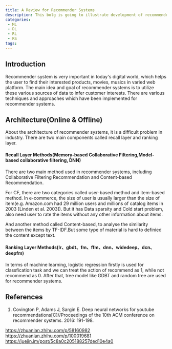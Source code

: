 ```yaml
---
title: A Review for Recommender Systems
description: This bolg is going to illustrate development of recommender system in industry.
categories:
 - ML
 - DL
 - RL
 - RS
tags:
---
```


## Introduction
Recommender system is very important in today's digital world, which helps the user to find their interested products, movies, musics in varied web platform. The main idea and goal of recommender systems is to utilize these various sources of data to infer customer interests. There are various techniques and approaches which have been implemented for recommender systems. 

## Architecture(Online & Offline)
About the architecture of recommender systems, it is a difficult problem in industry. There are two main components called recall layer and ranking layer.



#### Recall Layer Methods(Memory-based Collaborative Filtering,Model-based collaborative filtering, DNN)

There are two main method used in recommender systems, including Collaborative Filtering Recommendation and Content-based Recommendation. 

For CF, there are two categories called user-based method and item-based method. In e-commerce, the size of user is usually larger than the size of item(e.g. Amazon.com had 29 million users and millions of catalog items in 2003 [Linden et al. 2003]). But it has Data sparsity and Cold start problem, also need user to rate the items without any other information about items. 

And another method called Content-based, to analyse the similarity between the items by TF-IDF.But some type of material is hard to definied the content except text.

#### Ranking Layer Methods(lr、gbdt、fm、ffm、dnn、widedeep、dcn、deepfm)

In terms of machine learning, logistic regression firstly is used for classfication task and we can treat the action of recommend as 1, while not recommend as 0. After that, tree model like GDBT and random tree are used for recommender systems.

## References
1. Covington P, Adams J, Sargin E. Deep neural networks for youtube recommendations[C]//Proceedings of the 10th ACM conference on recommender systems. 2016: 191-198.

https://zhuanlan.zhihu.com/p/58160982
https://zhuanlan.zhihu.com/p/100019681
https://juejin.im/post/5c8a0c205188257ded10e4a0


